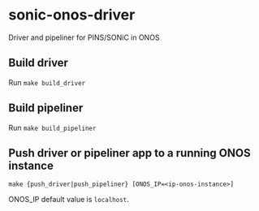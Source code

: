 # sonic-onos-driver
Driver and pipeliner for PINS/SONiC in ONOS

## Build driver
Run `make build_driver`

## Build pipeliner
Run `make build_pipeliner`

## Push driver or pipeliner app to a running ONOS instance
`make {push_driver|push_pipeliner} [ONOS_IP=<ip-onos-instance>]`

ONOS_IP default value is `localhost`.

